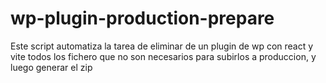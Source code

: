 # wp-plugin-production-prepare

Este script automatiza la tarea de eliminar de un plugin de wp con react y vite todos los fichero que no son necesarios para subirlos a produccion, y luego generar el zip

